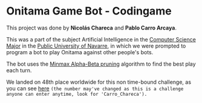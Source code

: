 # Onitama Game Bot - Codingame

This project was done by **Nicolás Chareca** and **Pablo Carro Arcaya**.

This was a part of the subject Artificial Intelligence in the [Computer Science Major](https://www.unavarra.es/en/sites/grados/informatica-y-telecomunicacion/ingenieria-informatica/presentacion.html) in the [Public University of Navarre](https://www.unavarra.es/home), in which we were prompted to program a bot to play Onitama against other people's bots.

The bot uses the [Minmax Alpha-Beta pruning](https://en.wikipedia.org/wiki/Alpha%E2%80%93beta_pruning) algorithm to find the best play each turn.

We landed on 48th place worldwide for this non time-bound challenge, as you can see [here](https://www.codingame.com/multiplayer/bot-programming/onitama/leaderboard) `(the number may've changed as this is a challenge anyone can enter anytime, look for 'Carro_Chareca').`

